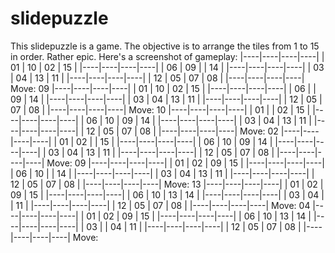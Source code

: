 # slidepuzzle
This slidepuzzle is a game. 
The objective is to arrange the tiles from 1 to 15 in order.
Rather epic.
Here's a screenshot of gameplay:
|----|----|----|----|
| 01 | 10 | 02 | 15 |
|----|----|----|----|
| 06 | 09 |    | 14 |
|----|----|----|----|
| 03 | 04 | 13 | 11 |
|----|----|----|----|
| 12 | 05 | 07 | 08 |
|----|----|----|----|
Move: 09
|----|----|----|----|
| 01 | 10 | 02 | 15 |
|----|----|----|----|
| 06 |    | 09 | 14 |
|----|----|----|----|
| 03 | 04 | 13 | 11 |
|----|----|----|----|
| 12 | 05 | 07 | 08 |
|----|----|----|----|
Move: 10
|----|----|----|----|
| 01 |    | 02 | 15 |
|----|----|----|----|
| 06 | 10 | 09 | 14 |
|----|----|----|----|
| 03 | 04 | 13 | 11 |
|----|----|----|----|
| 12 | 05 | 07 | 08 |
|----|----|----|----|
Move: 02
|----|----|----|----|
| 01 | 02 |    | 15 |
|----|----|----|----|
| 06 | 10 | 09 | 14 |
|----|----|----|----|
| 03 | 04 | 13 | 11 |
|----|----|----|----|
| 12 | 05 | 07 | 08 |
|----|----|----|----|
Move: 09
|----|----|----|----|
| 01 | 02 | 09 | 15 |
|----|----|----|----|
| 06 | 10 |    | 14 |
|----|----|----|----|
| 03 | 04 | 13 | 11 |
|----|----|----|----|
| 12 | 05 | 07 | 08 |
|----|----|----|----|
Move: 13
|----|----|----|----|
| 01 | 02 | 09 | 15 |
|----|----|----|----|
| 06 | 10 | 13 | 14 |
|----|----|----|----|
| 03 | 04 |    | 11 |
|----|----|----|----|
| 12 | 05 | 07 | 08 |
|----|----|----|----|
Move: 04
|----|----|----|----|
| 01 | 02 | 09 | 15 |
|----|----|----|----|
| 06 | 10 | 13 | 14 |
|----|----|----|----|
| 03 |    | 04 | 11 |
|----|----|----|----|
| 12 | 05 | 07 | 08 |
|----|----|----|----|
Move: 

